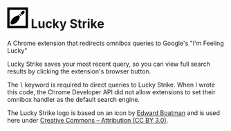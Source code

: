 # ![Lucky Strike Logo](icons/icon48.png) Lucky Strike
A Chrome extension that redirects omnibox queries to Google's "I'm Feeling Lucky"

Lucky Strike saves your most recent query, so you can view full search results by clicking the extension's browser button.

The `l` keyword is required to direct queries to Lucky Strike. When I wrote this code, the Chrome Developer API did not allow extensions to set their omnibox handler as the default search engine.

The Lucky Strike logo is based on an icon by [Edward Boatman](http://thenounproject.com/edward) and is used here under [Creative Commons – Attribution (CC BY 3.0)](http://creativecommons.org/licenses/by/3.0/us/).